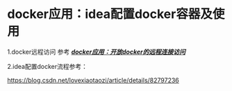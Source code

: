 # docker应用：idea配置docker容器及使用

1.docker远程访问 参考 [_**docker应用：开放docker的远程连接访问**_](/dockerying-yong-ff1a-kai-fang-docker-de-yuan-cheng-lian-jie-fang-wen.md)

2.idea配置docker流程参考：

https://blog.csdn.net/lovexiaotaozi/article/details/82797236

